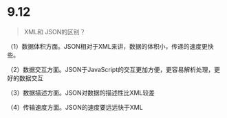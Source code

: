 # 9.12

> XML和 JSON的区别？

（1）数据体积方面。JSON相对于XML来讲，数据的体积小，传递的速度更快些。

（2）数据交互方面。JSON于JavaScript的交互更加方便，更容易解析处理，更好的数据交互

（3）数据描述方面。JSON对数据的描述性比XML较差

（4）传输速度方面。JSON的速度要远远快于XML